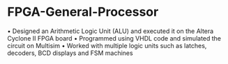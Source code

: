 # FPGA-General-Processor
   •  Designed an Arithmetic Logic Unit (ALU) and executed it on the Altera Cyclone II FPGA board       •  Programmed using VHDL code and simulated the circuit on Multisim    •  Worked with multiple logic units such as latches, decoders, BCD displays and FSM machines
